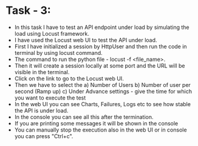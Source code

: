 # Task - 3:

- In this task I have to test an API endpoint under load by simulating the load using Locust framework.
- I have used the Locust web UI to test the API under load.
- First I have initialized a session by HttpUser and then run the code in terminal by using locust command.
- The command to run the python file -  locust -f <file_name>.
- Then it will create a session locally at some port and the URL will be visible in the terminal.
- Click on the link to go to the Locust web UI.
- Then we have to select the a) Number of Users
                             b) Number of user per second (Ramp up)
                             c) Under Advance settings - give the time for which you want to execute the test
- In the web UI you can see Charts, Failures, Logs etc to see how stable the API is under load.
- In the console you can see all this after the termination.
- If you are printing some messages it will be shown in the console
- You can manually stop the execution also in the web UI or in console you can press "Ctrl+c". 
